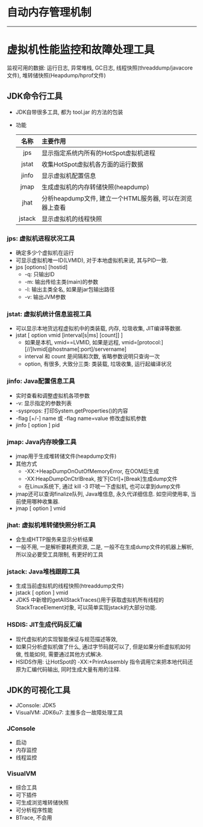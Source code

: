 # 自动内存管理机制

---

# 虚拟机性能监控和故障处理工具

监视可用的数据: 运行日志, 异常堆栈, GC日志, 线程快照(threaddump/javacore文件), 堆转储快照(Heapdump/hprof文件)

## JDK命令行工具

-   JDK自带很多工具, 都为 tool.jar 的方法的包装

-   功能

    | 名称 | 主要作用 |
    | :--: | :--- |
    | jps | 显示指定系统内所有的HotSpot虚拟机进程 |
    | jstat | 收集HotSpot虚拟机各方面的运行数据 |
    | jinfo | 显示虚拟机配置信息 |
    | jmap | 生成虚拟机的内存转储快照(heapdump) |
    | jhat | 分析heapdump文件, 建立一个HTML服务器, 可以在浏览器上查看 |
    | jstack | 显示虚拟机的线程快照 |

### jps: 虚拟机进程状况工具

-   确定多少个虚拟机在运行
-   可显示虚拟机唯一ID(LVMID), 对于本地虚拟机来说, 其与PID一致. 
-   jps [options] [hostid]
    -   -q: 只输出ID
    -   -m: 输出传给主类(main)的参数
    -   -l: 输出主类全名, 如果是jar包输出路径
    -   -v: 输出JVM参数

### jstat: 虚拟机统计信息监视工具

-   可以显示本地货远程虚拟机中的类装载, 内存, 垃圾收集, JIT编译等数据.
-   jstat [ option vmid [interval[s|ms] [count]] ]
    -   如果是本机, vmid==LVMID, 如果是远程, vmid=\[protocol:\]\[//\]lvmid\[@hostname\[:port\]/servername\]
    -   interval 和 count 是间隔和次数, 省略参数说明只查询一次
    -   option, 有很多, 大致分三类: 类装载, 垃圾收集, 运行起编译状况

### jinfo: Java配置信息工具

-   实时查看和调整虚拟机各项参数
-   -v: 显示指定的参数列表
-   -sysprops: 打印System.getProperties()的内容
-   -flag [+/-] name 或 -flag name=value 修改虚拟机参数
-   jinfo [ option ] pid

### jmap: Java内存映像工具

-   jmap用于生成堆转储文件(heapdump文件)
-   其他方式
    -   -XX:+HeapDumpOnOutOfMemoryError, 在OOM后生成
    -   -XX:HeapDumpOnCtrlBreak, 按下[Ctrl]+[Break]生成dump文件
    -   在Linux系统下, 通过 kill -3 吓唬一下虚拟机, 也可以拿到dump文件
-   jmap还可以查询finalize队列, Java堆信息, 永久代详细信息. 如空间使用率, 当前使用哪种收集器.
-   jmap [ option ] vmid

### jhat: 虚拟机堆转储快照分析工具

-   会生成HTTP服务来显示分析结果
-   一般不用, 一是解析要耗费资源, 二是, 一般不在生成dump文件的机器上解析, 所以没必要受工具限制, 有更好的工具

### jstack: Java堆栈跟踪工具

-   生成当前虚拟机的线程快照(htreaddump文件)
-   jstack [ option ] vmid
-   JDK5 中新增的getAllStackTraces()用于获取虚拟机所有线程的StackTraceElement对象, 可以简单实现jstack的大部分功能. 

### HSDIS: JIT生成代码反汇编

-   现代虚拟机的实现智能保证与规范描述等效, 
-   如果只分析虚拟机做了什么, 通过字节码就可以了, 但是如果分析虚拟机如何做, 性能如何, 需要通过其他方式解决.
-   HSIDS作用: 让HotSpot的 -XX:+PrintAssembly 指令调用它来把本地代码还原为汇编代码输出, 同时生成大量有用的注释. 

## JDK的可视化工具

-   JConsole: JDK5
-   VisualVM: JDK6u7: 主推多合一故障处理工具

### JConsole

-   启动
-   内存监控
-   线程监控

### VisualVM

-   综合工具
-   可下插件
-   可生成浏览堆转储快照
-   可分析程序性能
-   BTrace, 不会用

